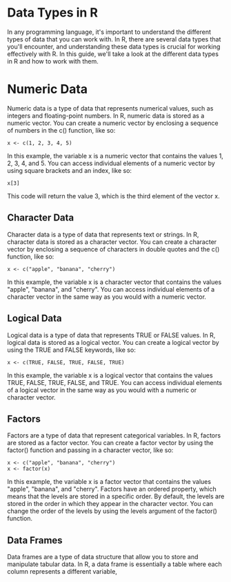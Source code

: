 # Data Types in R
In any programming language, it's important to understand the different types of data that you can work with. In R, there are several data types that you'll encounter, and understanding these data types is crucial for working effectively with R. In this guide, we'll take a look at the different data types in R and how to work with them.

# Numeric Data
Numeric data is a type of data that represents numerical values, such as integers and floating-point numbers. In R, numeric data is stored as a numeric vector. You can create a numeric vector by enclosing a sequence of numbers in the c() function, like so:

```x <- c(1, 2, 3, 4, 5)```

In this example, the variable x is a numeric vector that contains the values 1, 2, 3, 4, and 5. You can access individual elements of a numeric vector by using square brackets and an index, like so:

```x[3]```

This code will return the value 3, which is the third element of the vector x.

## Character Data
Character data is a type of data that represents text or strings. In R, character data is stored as a character vector. You can create a character vector by enclosing a sequence of characters in double quotes and the c() function, like so:

```x <- c("apple", "banana", "cherry")```

In this example, the variable x is a character vector that contains the values "apple", "banana", and "cherry". You can access individual elements of a character vector in the same way as you would with a numeric vector.

## Logical Data
Logical data is a type of data that represents TRUE or FALSE values. In R, logical data is stored as a logical vector. You can create a logical vector by using the TRUE and FALSE keywords, like so:

```x <- c(TRUE, FALSE, TRUE, FALSE, TRUE)```

In this example, the variable x is a logical vector that contains the values TRUE, FALSE, TRUE, FALSE, and TRUE. You can access individual elements of a logical vector in the same way as you would with a numeric or character vector.

## Factors
Factors are a type of data that represent categorical variables. In R, factors are stored as a factor vector. You can create a factor vector by using the factor() function and passing in a character vector, like so:

```
x <- c("apple", "banana", "cherry")
x <- factor(x)
```

In this example, the variable x is a factor vector that contains the values "apple", "banana", and "cherry". Factors have an ordered property, which means that the levels are stored in a specific order. By default, the levels are stored in the order in which they appear in the character vector. You can change the order of the levels by using the levels argument of the factor() function.

## Data Frames
Data frames are a type of data structure that allow you to store and manipulate tabular data. In R, a data frame is essentially a table where each column represents a different variable,